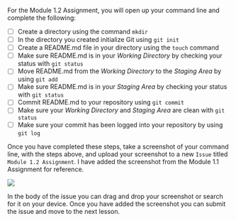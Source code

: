 For the Module 1.2 Assignment, you will open up your command line and complete the following:

- [ ] Create a directory using the command `mkdir`
- [ ] In the directory you created initialize Git using `git init`
- [ ] Create a README.md file in your directory using the `touch` command
- [ ] Make sure README.md is in your _Working Directory_ by checking your status with `git status`
- [ ] Move README.md from the _Working Directory_ to the _Staging Area_ by using `git add`
- [ ] Make sure README.md is in your _Staging Area_ by checking your status with `git status`
- [ ] Commit README.md to your repository using `git commit`
- [ ] Make sure your _Working Directory_ and _Staging Area_ are clean with `git status`
- [ ] Make sure your commit has been logged into your repository by using `git log`

Once you have completed these steps, take a screenshot of your command line, with the steps above, and upload your screenshot to a new `Issue` titled `Module 1.2 Assignment`. I have added the screenshot from the Module 1.1 Assignment for reference.

![](https://github.com/DSCKabarak/Github-Training/blob/master/Module%201/assets/issue_three.png)

In the body of the issue you can drag and drop your screenshot or search for it on your device. Once you have added the screenshot you can submit the issue and move to the next lesson.
